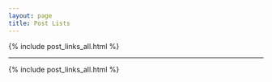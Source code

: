 ```yaml
---
layout: page
title: Post Lists
---
```


{% include post_links_all.html %}


---

{% include post_links_all.html %}
